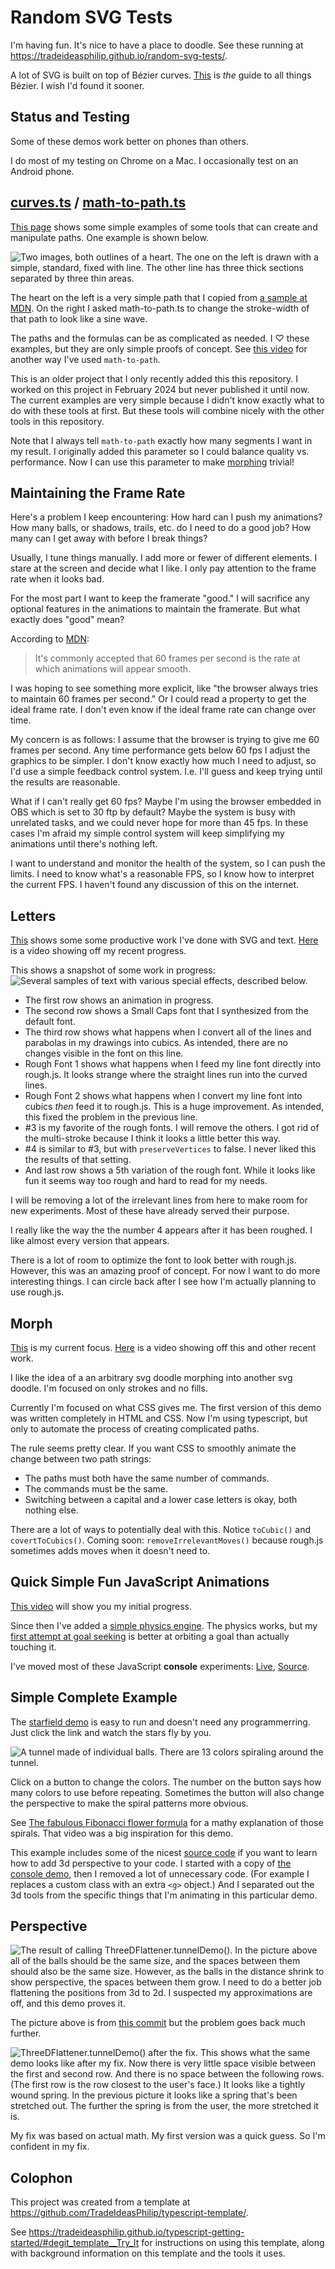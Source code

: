 # Random SVG Tests

I'm having fun.
It's nice to have a place to doodle.
See these running at https://tradeideasphilip.github.io/random-svg-tests/.

A lot of SVG is built on top of Bézier curves.
[This](https://pomax.github.io/bezierinfo/) is _the_ guide to all things Bézier.
I wish I'd found it sooner.

## Status and Testing

Some of these demos work better on phones than others.

I do most of my testing on Chrome on a Mac.
I occasionally test on an Android phone.

## [curves.ts](./src/curves.ts) / [math-to-path.ts](./src/math-to-path.ts)

[This page](https://tradeideasphilip.github.io/random-svg-tests/curves.html) shows some simple examples of some tools that can create and manipulate paths.
One example is shown below.

![Two images, both outlines of a heart.  The one on the left is drawn with a simple, standard, fixed with line.  The other line has three thick sections separated by three thin areas.](./for-readme/Hearts.png)

The heart on the left is a very simple path that I copied from [a sample at MDN](https://developer.mozilla.org/en-US/docs/Web/SVG/Element/path#example).
On the right I asked math-to-path.ts to change the stroke-width of that path to look like a sine wave.

The paths and the formulas can be as complicated as needed.
I ♡ these examples, but they are only simple proofs of concept.
See [this video](https://www.youtube.com/watch?v=IjQcdktLzLY) for another way I've used `math-to-path`.

This is an older project that I only recently added this this repository.
I worked on this project in February 2024 but never published it until now.
The current examples are very simple because I didn't know exactly what to do with these tools at first.
But these tools will combine nicely with the other tools in this repository.

Note that I always tell `math-to-path` exactly how many segments I want in my result.
I originally added this parameter so I could balance quality vs. performance.
Now I can use this parameter to make [morphing](#morph) trivial!

## Maintaining the Frame Rate

Here's a problem I keep encountering:
How hard can I push my animations?
How many balls, or shadows, trails, etc. do I need to do a good job?
How many can I get away with before I break things?

Usually, I tune things manually.
I add more or fewer of different elements.
I stare at the screen and decide what I like.
I only pay attention to the frame rate when it looks bad.

For the most part I want to keep the framerate "good."
I will sacrifice any optional features in the animations to maintain the framerate.
But what exactly does "good" mean?

According to [MDN](https://developer.mozilla.org/en-US/docs/Web/Performance/Animation_performance_and_frame_rate):

> It's commonly accepted that 60 frames per second is the rate at which animations will appear smooth.

I was hoping to see something more explicit, like "the browser always tries to maintain 60 frames per second."
Or I could read a property to get the ideal frame rate.
I don't even know if the ideal frame rate can change over time.

My concern is as follows:
I assume that the browser is trying to give me 60 frames per second.
Any time performance gets below 60 fps I adjust the graphics to be simpler.
I don't know exactly how much I need to adjust, so I'd use a simple feedback control system.
I.e. I'll guess and keep trying until the results are reasonable.

What if I can't really get 60 fps?
Maybe I'm using the browser embedded in OBS which is set to 30 ftp by default?
Maybe the system is busy with unrelated tasks, and we could never hope for more than 45 fps.
In these cases I'm afraid my simple control system will keep simplifying my animations until there's nothing left.

I want to understand and monitor the health of the system, so I can push the limits.
I need to know what's a reasonable FPS, so I know how to interpret the current FPS.
I haven't found any discussion of this on the internet.

## Letters

[This](https://tradeideasphilip.github.io/random-svg-tests/letters.html) shows some some productive work I've done with SVG and text.
[Here](https://www.youtube.com/watch?v=HOfTgohh90w) is a video showing off my recent progress.

This shows a snapshot of some work in progress:
![Several samples of text with various special effects, described below.](./for-readme/RoughFont.png)

- The first row shows an animation in progress.
- The second row shows a Small Caps font that I synthesized from the default font.
- The third row shows what happens when I convert all of the lines and parabolas in my drawings into cubics. As intended, there are no changes visible in the font on this line.
- Rough Font 1 shows what happens when I feed my line font directly into rough.js. It looks strange where the straight lines run into the curved lines.
- Rough Font 2 shows what happens when I convert my line font into cubics _then_ feed it to rough.js. This is a huge improvement. As intended, this fixed the problem in the previous line.
- #3 is my favorite of the rough fonts. I will remove the others. I got rid of the multi-stroke because I think it looks a little better this way.
- #4 is similar to #3, but with `preserveVertices` to false. I never liked this the results of that setting.
- And last row shows a 5th variation of the rough font. While it looks like fun it seems way too rough and hard to read for my needs.

I will be removing a lot of the irrelevant lines from here to make room for new experiments.
Most of these have already served their purpose.

I really like the way the the number 4 appears after it has been roughed.
I like almost every version that appears.

There is a lot of room to optimize the font to look better with rough.js.
However, this was an amazing proof of concept.
For now I want to do more interesting things.
I can circle back after I see how I'm actually planning to use rough.js.

## Morph

[This](https://tradeideasphilip.github.io/random-svg-tests/morph.html) is my current focus.
[Here](https://youtu.be/oiSRroma5dA?si=VsztEUqX8jwz1qg3&t=440) is a video showing off this and other recent work.

I like the idea of a an arbitrary svg doodle morphing into another svg doodle.
I'm focused on only strokes and no fills.

Currently I'm focused on what CSS gives me.
The first version of this demo was written completely in HTML and CSS.
Now I'm using typescript, but only to automate the process of creating complicated paths.

The rule seems pretty clear.
If you want CSS to smoothly animate the change between two path strings:

- The paths must both have the same number of commands.
- The commands must be the same.
- Switching between a capital and a lower case letters is okay, both nothing else.

There are a lot of ways to potentially deal with this.
Notice `toCubic()` and `covertToCubics()`.
Coming soon: `removeIrrelevantMoves()` because rough.js sometimes adds moves when it doesn't need to.

## Quick Simple Fun JavaScript Animations

[This video](https://www.youtube.com/watch?v=PW7AGXQocTU) will show you my initial progress.

Since then I've added a [simple physics engine](https://github.com/TradeIdeasPhilip/random-svg-tests/commit/7edfc00b4d33ed860063ceae97172ab9438529f1).
The physics works, but my [first attempt at goal seeking](https://github.com/TradeIdeasPhilip/random-svg-tests/blob/7edfc00b4d33ed860063ceae97172ab9438529f1/src/main.ts#L677) is better at orbiting a goal than actually touching it.

I've moved most of these JavaScript **console** experiments: [Live](https://tradeideasphilip.github.io/random-svg-tests/spheres-dev.html),
[Source](./spheres-dev.html).

## Simple Complete Example

The [starfield demo](https://tradeideasphilip.github.io/random-svg-tests/spheres-starfield.html) is easy to run and doesn't need any programmerring.
Just click the link and watch the stars fly by you.

![A tunnel made of individual balls.  There are 13 colors spiraling around the tunnel.](./for-readme/starfield.png)

Click on a button to change the colors.
The number on the button says how many colors to use before repeating.
Sometimes the button will also change the perspective to make the spiral patterns more obvious.

See [The fabulous Fibonacci flower formula](https://youtu.be/_GkxCIW46to?si=0YaVMvuLCt6Q19UG&t=48) for a mathy explanation of those spirals.
That video was a big inspiration for this demo.

This example includes some of the nicest [source code](./src/spheres-starfield.ts) if you want to learn how to add 3d perspective to your code.
I started with a copy of [the console demo](./src/spheres-dev.ts), then I removed a lot of unnecessary code.
(For example I replaces a custom class with an extra `<g>` object.)
And I separated out the 3d tools from the specific things that I'm animating in this particular demo.

## Perspective

![The result of calling ThreeDFlattener.tunnelDemo().](./for-readme/tunnel-with-bad-z.png)
In the picture above all of the balls should be the same size, and the spaces between them should also be the same size.
However, as the balls in the distance shrink to show perspective, the spaces between them grow.
I need to do a better job flattening the positions from 3d to 2d.
I suspected my approximations are off, and this demo proves it.

The picture above is from [this commit](https://github.com/TradeIdeasPhilip/random-svg-tests/commit/af89f2479489cfdc187fe0e05395e0b683740547) but the problem goes back much further.

![ThreeDFlattener.tunnelDemo() after the fix.](./for-readme/tunnel-fixed.png)
This shows what the same demo looks like after my fix.
Now there is very little space visible between the first and second row.
And there is no space between the following rows.
(The first row is the row closest to the user's face.)
It looks like a tightly wound spring.
In the previous picture it looks like a spring that's been stretched out.
The further the spring is from the user, the more stretched it is.

My fix was based on actual math.
My first version was a quick guess.
So I'm confident in my fix.

## Colophon

This project was created from a template at https://github.com/TradeIdeasPhilip/typescript-template/.

See https://tradeideasphilip.github.io/typescript-getting-started/#degit_template__Try_It for instructions on using this template, along with background information on this template and the tools it uses.
